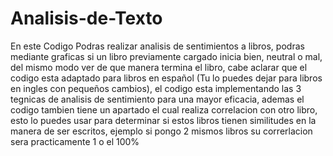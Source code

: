 # Analisis-de-Texto
En este Codigo Podras realizar analisis de sentimientos a libros, podras mediante graficas si un libro previamente cargado inicia bien, neutral o mal, del mismo modo ver de que manera termina el libro, cabe aclarar que el codigo esta adaptado para libros en español (Tu lo puedes dejar para libros en ingles con pequeños cambios), el codigo esta implementando las 3 tegnicas de analisis de sentimiento para una mayor eficacia, ademas el codigo tambien tiene un apartado el cual realiza correlacion con otro libro, esto lo puedes usar para determinar si estos libros tienen similitudes en la manera de ser escritos, ejemplo si pongo 2 mismos libros su correrlacion sera practicamente 1 o el 100%  
